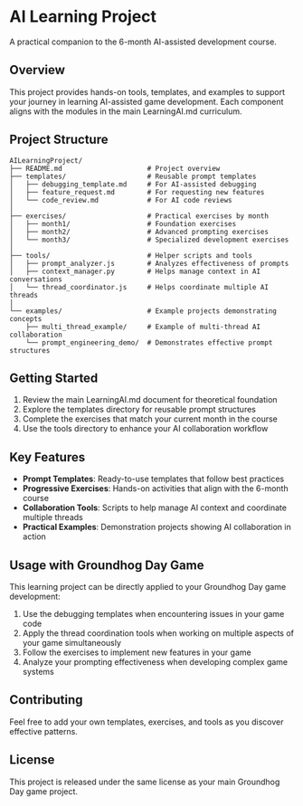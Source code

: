 # AI Learning Project

A practical companion to the 6-month AI-assisted development course.

## Overview

This project provides hands-on tools, templates, and examples to support your journey in learning AI-assisted game development. Each component aligns with the modules in the main LearningAI.md curriculum.

## Project Structure

```
AILearningProject/
├── README.md                     # Project overview
├── templates/                    # Reusable prompt templates
│   ├── debugging_template.md     # For AI-assisted debugging
│   ├── feature_request.md        # For requesting new features
│   └── code_review.md            # For AI code reviews
│
├── exercises/                    # Practical exercises by month
│   ├── month1/                   # Foundation exercises
│   ├── month2/                   # Advanced prompting exercises
│   └── month3/                   # Specialized development exercises
│
├── tools/                        # Helper scripts and tools
│   ├── prompt_analyzer.js        # Analyzes effectiveness of prompts
│   ├── context_manager.py        # Helps manage context in AI conversations
│   └── thread_coordinator.js     # Helps coordinate multiple AI threads
│
└── examples/                     # Example projects demonstrating concepts
    ├── multi_thread_example/     # Example of multi-thread AI collaboration
    └── prompt_engineering_demo/  # Demonstrates effective prompt structures
```

## Getting Started

1. Review the main LearningAI.md document for theoretical foundation
2. Explore the templates directory for reusable prompt structures
3. Complete the exercises that match your current month in the course
4. Use the tools directory to enhance your AI collaboration workflow

## Key Features

- **Prompt Templates**: Ready-to-use templates that follow best practices
- **Progressive Exercises**: Hands-on activities that align with the 6-month course
- **Collaboration Tools**: Scripts to help manage AI context and coordinate multiple threads
- **Practical Examples**: Demonstration projects showing AI collaboration in action

## Usage with Groundhog Day Game

This learning project can be directly applied to your Groundhog Day game development:

1. Use the debugging templates when encountering issues in your game code
2. Apply the thread coordination tools when working on multiple aspects of your game simultaneously
3. Follow the exercises to implement new features in your game
4. Analyze your prompting effectiveness when developing complex game systems

## Contributing

Feel free to add your own templates, exercises, and tools as you discover effective patterns.

## License

This project is released under the same license as your main Groundhog Day game project.
